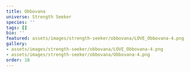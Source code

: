```yaml
---
title: Obbovana
universe: Strength Seeker
species: ''
tags: []
bio: ''
featured: assets/images/strength-seeker/obbovana/LOVE_Obbovana-4.png
gallery:
- assets/images/strength-seeker/obbovana/LOVE_Obbovana-4.png
- assets/images/strength-seeker/obbovana/Obbovana-4.png
order: 18
---
```

